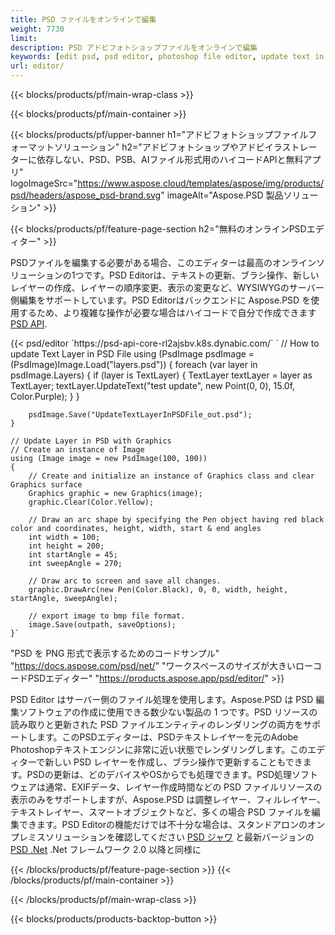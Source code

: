 ```yaml
---
title: PSD ファイルをオンラインで編集
weight: 7730
limit: 
description: PSD アドビフォトショップファイルをオンラインで編集
keywords: [edit psd, psd editor, photoshop file editor, update text in psd, update psd]
url: editor/
---
```


{{< blocks/products/pf/main-wrap-class >}}


{{< blocks/products/pf/main-container >}}

{{< blocks/products/pf/upper-banner h1="アドビフォトショップファイルフォーマットソリューション" h2="アドビフォトショップやアドビイラストレーターに依存しない、PSD、PSB、AIファイル形式用のハイコードAPIと無料アプリ" logoImageSrc="https://www.aspose.cloud/templates/aspose/img/products/psd/headers/aspose_psd-brand.svg" imageAlt="Aspose.PSD 製品ソリューション" >}}

{{< blocks/products/pf/feature-page-section h2="無料のオンラインPSDエディター" >}}
<p>PSDファイルを編集する必要がある場合、このエディターは最高のオンラインソリューションの1つです。PSD Editorは、テキストの更新、ブラシ操作、新しいレイヤーの作成、レイヤーの順序変更、表示の変更など、WYSIWYGのサーバー側編集をサポートしています。PSD Editorはバックエンドに Aspose.PSD を使用するため、より複雑な操作が必要な場合はハイコードで自分で作成できます <a href="/psd/{{< lang-code >}}">PSD API</a>.</p>
{{< psd/editor `https://psd-api-core-rl2ajsbv.k8s.dynabic.com/` 
`	// How to update Text Layer in PSD File
	using (PsdImage psdImage = (PsdImage)Image.Load("layers.psd"))
  	{
		foreach (var layer in psdImage.Layers)
		{
			if (layer is TextLayer)
			{
				TextLayer textLayer = layer as TextLayer;
				textLayer.UpdateText("test update", new Point(0, 0), 15.0f, Color.Purple);
			}
		}

		psdImage.Save("UpdateTextLayerInPSDFile_out.psd");
	}
	
	// Update Layer in PSD with Graphics
	// Create an instance of Image
	using (Image image = new PsdImage(100, 100))
	{
		// Create and initialize an instance of Graphics class and clear Graphics surface
		Graphics graphic = new Graphics(image);
		graphic.Clear(Color.Yellow);

		// Draw an arc shape by specifying the Pen object having red black color and coordinates, height, width, start & end angles                 
		int width = 100;
		int height = 200;
		int startAngle = 45;
		int sweepAngle = 270;

		// Draw arc to screen and save all changes.
		graphic.DrawArc(new Pen(Color.Black), 0, 0, width, height, startAngle, sweepAngle);

		// export image to bmp file format.
		image.Save(outpath, saveOptions);
	}` 
"PSD を PNG 形式で表示するためのコードサンプル"  "https://docs.aspose.com/psd/net/" 
"ワークスペースのサイズが大きいローコードPSDエディター" "https://products.aspose.app/psd/editor/" >}}
<p>PSD Editor はサーバー側のファイル処理を使用します。Aspose.PSD は PSD 編集ソフトウェアの作成に使用できる数少ない製品の 1 つです。PSD リソースの読み取りと更新された PSD ファイルエンティティのレンダリングの両方をサポートします。このPSDエディターは、PSDテキストレイヤーを元のAdobe Photoshopテキストエンジンに非常に近い状態でレンダリングします。このエディターで新しい PSD レイヤーを作成し、ブラシ操作で更新することもできます。PSDの更新は、どのデバイスやOSからでも処理できます。PSD処理ソフトウェアは通常、EXIFデータ、レイヤー作成時間などの PSD ファイルリソースの表示のみをサポートしますが、Aspose.PSD は調整レイヤー、フィルレイヤー、テキストレイヤー、スマートオブジェクトなど、多くの場合 PSD ファイルを編集できます。PSD Editorの機能だけでは不十分な場合は、スタンドアロンのオンプレミスソリューションを確認してください <a href="/psd/{{< lang-code >}}java">PSD ジャワ</a> と最新バージョンの <a href="/psd/{{< lang-code >}}net">PSD .Net</a> .Net フレームワーク 2.0 以降と同様に</p>

{{< /blocks/products/pf/feature-page-section >}}
{{< /blocks/products/pf/main-container >}}


{{< /blocks/products/pf/main-wrap-class >}}

{{< blocks/products/products-backtop-button >}}

